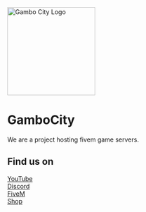 <img src="https://github.com/user-attachments/assets/ff235876-eb58-4d8c-be05-451c27e92fdf" alt="Gambo City Logo" width="200"/>

# GamboCity

We are a project hosting fivem game servers.

## Find us on

[YouTube](https://www.youtube.com/@gambocity)\
[Discord](https://discord.gg/gambocity)\
[FiveM](https://servers.fivem.net/servers/detail/olk467)\
[Shop](https://store.gambo.city)
